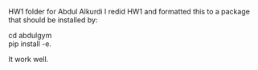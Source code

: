 HW1 folder for Abdul Alkurdi
I redid HW1 and formatted this to a package that should be installed by:  

cd abdulgym  
pip install -e.  


It work well. 
